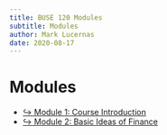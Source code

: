 ```yaml
---
title: BUSE 120 Modules
subtitle: Modules
author: Mark Lucernas
date: 2020-08-17
---
```



# Modules

- [↪ Module 1: Course Introduction](module-1/index)
- [↪ Module 2: Basic Ideas of Finance](module-2/index)

